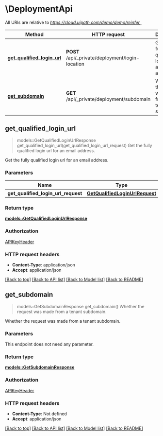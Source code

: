 # \DeploymentApi

All URIs are relative to *https://cloud.uipath.com/demo/demo/reinfer_*

Method | HTTP request | Description
------------- | ------------- | -------------
[**get_qualified_login_url**](DeploymentApi.md#get_qualified_login_url) | **POST** /api/_private/deployment/login-location | Get the fully qualified login url for an email address.
[**get_subdomain**](DeploymentApi.md#get_subdomain) | **GET** /api/_private/deployment/subdomain | Whether the request was made from a tenant subdomain.



## get_qualified_login_url

> models::GetQualifiedLoginUrlResponse get_qualified_login_url(get_qualified_login_url_request)
Get the fully qualified login url for an email address.

Get the fully qualified login url for an email address.

### Parameters


Name | Type | Description  | Required | Notes
------------- | ------------- | ------------- | ------------- | -------------
**get_qualified_login_url_request** | [**GetQualifiedLoginUrlRequest**](GetQualifiedLoginUrlRequest.md) |  | [required] |

### Return type

[**models::GetQualifiedLoginUrlResponse**](GetQualifiedLoginUrlResponse.md)

### Authorization

[APIKeyHeader](../README.md#APIKeyHeader)

### HTTP request headers

- **Content-Type**: application/json
- **Accept**: application/json

[[Back to top]](#) [[Back to API list]](../README.md#documentation-for-api-endpoints) [[Back to Model list]](../README.md#documentation-for-models) [[Back to README]](../README.md)


## get_subdomain

> models::GetSubdomainResponse get_subdomain()
Whether the request was made from a tenant subdomain.

Whether the request was made from a tenant subdomain.

### Parameters

This endpoint does not need any parameter.

### Return type

[**models::GetSubdomainResponse**](GetSubdomainResponse.md)

### Authorization

[APIKeyHeader](../README.md#APIKeyHeader)

### HTTP request headers

- **Content-Type**: Not defined
- **Accept**: application/json

[[Back to top]](#) [[Back to API list]](../README.md#documentation-for-api-endpoints) [[Back to Model list]](../README.md#documentation-for-models) [[Back to README]](../README.md)


